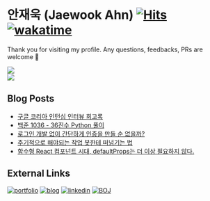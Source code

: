 # 안재욱 (Jaewook Ahn) [![Hits](https://hits.seeyoufarm.com/api/count/incr/badge.svg?url=https%3A%2F%2Fgithub.com%2Fjaewoook&count_bg=%2379C83D&title_bg=%23555555&icon=github.svg&icon_color=%23E7E7E7&title=hits&edge_flat=false)](https://hits.seeyoufarm.com) [![wakatime](https://wakatime.com/badge/user/5a18f850-de06-4534-b52f-133a2ac38d9a.svg)](https://wakatime.com/@5a18f850-de06-4534-b52f-133a2ac38d9a)

Thank you for visiting my profile. Any questions, feedbacks, PRs are welcome :blue_heart:

<div>
  <a alt="Jaewook's github stats" href="https://github.com/anuraghazra/github-readme-stats">
    <picture>
      <source
        srcset="https://github-readme-stats.vercel.app/api?username=Jaewoook&show_icons=true&theme=dark"
        media="(prefers-color-scheme: dark)"
      />
      <source
        srcset="https://github-readme-stats.vercel.app/api?username=Jaewoook&show_icons=true"
        media="(prefers-color-scheme: light), (prefers-color-scheme: no-preference)"
      />
      <img src="https://github-readme-stats.vercel.app/api?username=Jaewoook&show_icons=true" />
    </picture>
  </a>
</div>
<div>
  <a alt="Jaewook's wakatime stats" href="https://github.com/anuraghazra/github-readme-stats">
    <picture>
      <source
        srcset="https://github-readme-stats.vercel.app/api/wakatime?username=Jaewoook&layout=compact&theme=dark"
        media="(prefers-color-scheme: dark)"
      />
      <source
        srcset="https://github-readme-stats.vercel.app/api/wakatime?username=Jaewoook&layout=compact"
        media="(prefers-color-scheme: light), (prefers-color-scheme: no-preference)"
      />
      <img src="https://github-readme-stats.vercel.app/api/wakatime?username=Jaewoook&layout=compact" />
    </picture>
  </a>
</div>

## Blog Posts
<!-- BLOG-POST-LIST:START -->
- [구글 코리아 인턴십 인터뷰 회고록](https://jaewook.me/google-korea-interview-review)
- [백준 1036 - 36진수 Python 풀이](https://jaewook.me/baekjoon-1036-review)
- [로그인 개발 없이 간단하게 인증을 만들 순 없을까?](https://jaewook.me/cloudfront-endpoint-basic-auth)
- [주기적으로 해야되는 작업 봇한테 떠넘기는 법](https://jaewook.me/build-batch-task-bot)
- [함수형 React 컴포넌트 시대, defaultProps는 더 이상 필요하지 않다.](https://jaewook.me/react-default-props-and-functional-component)
<!-- BLOG-POST-LIST:END -->

## External Links

[![portfolio](https://img.shields.io/badge/-portfolio-red?style=for-the-badge)](https://portfolio.jaewook.me)
[![blog](https://img.shields.io/badge/-blog-black?style=for-the-badge)](https://jaewook.me)
[![linkedin](https://img.shields.io/badge/-linkedin-0077b5?style=for-the-badge&logo=linkedin)](https://www.linkedin.com/in/ahnjaewook/)
[![BOJ](https://img.shields.io/badge/-boj-3277bc?style=for-the-badge)](https://www.acmicpc.net/user/ajw4586)
